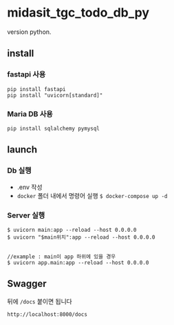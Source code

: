 # midasit_tgc_todo_db_py
version python.


## install

### fastapi 사용

```
pip install fastapi
pip install "uvicorn[standard]"
```
### Maria DB 사용
```
pip install sqlalchemy pymysql
```


## launch

### Db 실행
- .env 작성
- `docker` 폴더 내에서 명령어 실행 `$ docker-compose up -d`

### Server 실행

```
$ uvicorn main:app --reload --host 0.0.0.0
$ uvicorn "$main위치":app --reload --host 0.0.0.0


//example : main이 app 하위에 있을 경우
$ uvicorn app.main:app --reload --host 0.0.0.0

```

## Swagger

뒤에 `/docs` 붙이면 됩니다

`http://localhost:8000/docs`